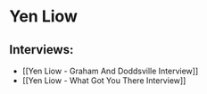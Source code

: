 # Yen Liow



## Interviews:
- [[Yen Liow - Graham And Doddsville Interview]]
- [[Yen Liow - What Got You There Interview]]